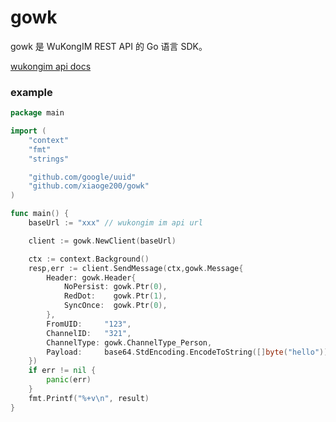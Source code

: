 # gowk


gowk 是 WuKongIM REST API 的 Go 语言 SDK。

[wukongim api docs](https://docs.githubim.com/zh/api)

### example

``` go
package main

import (
	"context"
	"fmt"
	"strings"

	"github.com/google/uuid"
    "github.com/xiaoge200/gowk"
)

func main() {
	baseUrl := "xxx" // wukongim im api url

	client := gowk.NewClient(baseUrl)

    ctx := context.Background()
    resp,err := client.SendMessage(ctx,gowk.Message{
        Header: gowk.Header{
            NoPersist: gowk.Ptr(0),
			RedDot:    gowk.Ptr(1),
			SyncOnce:  gowk.Ptr(0),
        },
        FromUID:     "123",
        ChannelID:   "321",
        ChannelType: gowk.ChannelType_Person,
        Payload:     base64.StdEncoding.EncodeToString([]byte("hello"))
    })
	if err != nil {
		panic(err)
	}
	fmt.Printf("%+v\n", result)
}
```
